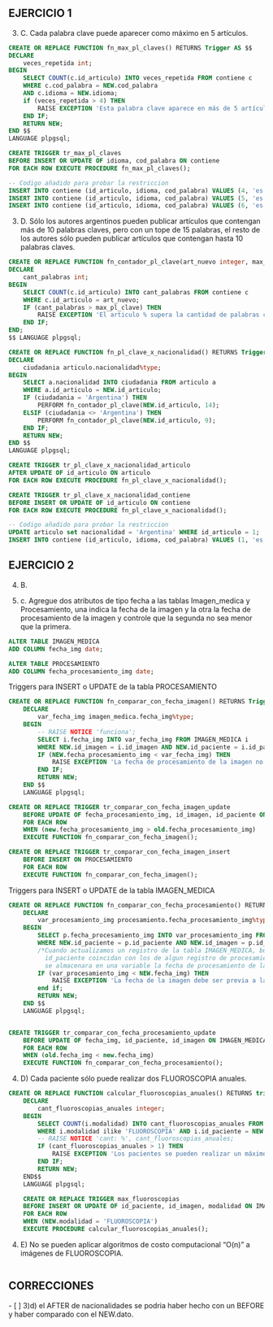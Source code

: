 <h2>EJERCICIO 1</h2>

3) C. Cada palabra clave puede aparecer como máximo en 5 artículos.

```SQL
CREATE OR REPLACE FUNCTION fn_max_pl_claves() RETURNS Trigger AS $$
DECLARE
    veces_repetida int;
BEGIN
    SELECT COUNT(c.id_articulo) INTO veces_repetida FROM contiene c
    WHERE c.cod_palabra = NEW.cod_palabra
    AND c.idioma = NEW.idioma;
    if (veces_repetida > 4) THEN
        RAISE EXCEPTION 'Esta palabra clave aparece en más de 5 artículos.';
    END IF;
    RETURN NEW;
END $$
LANGUAGE plpgsql;

CREATE TRIGGER tr_max_pl_claves
BEFORE INSERT OR UPDATE OF idioma, cod_palabra ON contiene
FOR EACH ROW EXECUTE PROCEDURE fn_max_pl_claves();

-- Codigo añadido para probar la restriccion
INSERT INTO contiene (id_articulo, idioma, cod_palabra) VALUES (4, 'es', 1);
INSERT INTO contiene (id_articulo, idioma, cod_palabra) VALUES (5, 'es', 1);
INSERT INTO contiene (id_articulo, idioma, cod_palabra) VALUES (6, 'es', 1);
```

3) D. Sólo los autores argentinos pueden publicar artículos que contengan más de 10 palabras claves, pero con un tope de 15 palabras, el resto de los autores sólo pueden publicar artículos que contengan hasta 10 palabras claves.

```SQL
CREATE OR REPLACE FUNCTION fn_contador_pl_clave(art_nuevo integer, max_pl_clave integer) RETURNS void AS $$ -- NEW.id_articulo, max_pl_clave
DECLARE
    cant_palabras int;
BEGIN
    SELECT COUNT(c.id_articulo) INTO cant_palabras FROM contiene c
    WHERE c.id_articulo = art_nuevo;
    IF (cant_palabras > max_pl_clave) THEN
        RAISE EXCEPTION 'El articulo % supera la cantidad de palabras clave permitidas', art_nuevo;
    END IF;
END;
$$ LANGUAGE plpgsql;

CREATE OR REPLACE FUNCTION fn_pl_clave_x_nacionalidad() RETURNS Trigger AS $$
DECLARE
    ciudadania articulo.nacionalidad%type;
BEGIN
    SELECT a.nacionalidad INTO ciudadania FROM articulo a
    WHERE a.id_articulo = NEW.id_articulo;
    IF (ciudadania = 'Argentina') THEN
        PERFORM fn_contador_pl_clave(NEW.id_articulo, 14);
    ELSIF (ciudadania <> 'Argentina') THEN
        PERFORM fn_contador_pl_clave(NEW.id_articulo, 9);
    END IF;
    RETURN NEW;
END $$
LANGUAGE plpgsql;

CREATE TRIGGER tr_pl_clave_x_nacionalidad_articulo
AFTER UPDATE OF id_articulo ON articulo
FOR EACH ROW EXECUTE PROCEDURE fn_pl_clave_x_nacionalidad();

CREATE TRIGGER tr_pl_clave_x_nacionalidad_contiene
BEFORE INSERT OR UPDATE OF id_articulo ON contiene
FOR EACH ROW EXECUTE PROCEDURE fn_pl_clave_x_nacionalidad();

-- Codigo añadido para probar la restriccion
UPDATE articulo set nacionalidad = 'Argentina' WHERE id_articulo = 1;
INSERT INTO contiene (id_articulo, idioma, cod_palabra) VALUES (1, 'es', 1); -- Insertar 1x1 para ver en que momento salta la restricción
```

<h2>EJERCICIO 2</h2>

4) B.

4) c. Agregue dos atributos de tipo fecha a las tablas Imagen_medica y Procesamiento, una indica la fecha de la imagen y la otra la fecha de procesamiento de la imagen y controle que la segunda no sea menor que la primera.

```SQL
ALTER TABLE IMAGEN_MEDICA
ADD COLUMN fecha_img date;

ALTER TABLE PROCESAMIENTO
ADD COLUMN fecha_procesamiento_img date;
```
Triggers para INSERT o UPDATE de la tabla PROCESAMIENTO

```SQL
CREATE OR REPLACE FUNCTION fn_comparar_con_fecha_imagen() RETURNS Trigger AS $$
    DECLARE
        var_fecha_img imagen_medica.fecha_img%type;
    BEGIN
        -- RAISE NOTICE 'funciona';
        SELECT i.fecha_img INTO var_fecha_img FROM IMAGEN_MEDICA i
        WHERE NEW.id_imagen = i.id_imagen AND NEW.id_paciente = i.id_paciente;
        IF (NEW.fecha_procesamiento_img < var_fecha_img) THEN
            RAISE EXCEPTION 'La fecha de procesamiento de la imagen no puede ser previa a la de la misma imagen.';
        END IF;
        RETURN NEW;
    END $$
    LANGUAGE plpgsql;

CREATE OR REPLACE TRIGGER tr_comparar_con_fecha_imagen_update
    BEFORE UPDATE OF fecha_procesamiento_img, id_imagen, id_paciente ON PROCESAMIENTO
    FOR EACH ROW
    WHEN (new.fecha_procesamiento_img > old.fecha_procesamiento_img)
    EXECUTE FUNCTION fn_comparar_con_fecha_imagen();

CREATE OR REPLACE TRIGGER tr_comparar_con_fecha_imagen_insert
    BEFORE INSERT ON PROCESAMIENTO
    FOR EACH ROW
    EXECUTE FUNCTION fn_comparar_con_fecha_imagen();
```

Triggers para INSERT o UPDATE de la tabla IMAGEN_MEDICA

```SQL
CREATE OR REPLACE FUNCTION fn_comparar_con_fecha_procesamiento() RETURNS TRIGGER AS $$
    DECLARE
        var_procesamiento_img procesamiento.fecha_procesamiento_img%type;
    BEGIN
        SELECT p.fecha_procesamiento_img INTO var_procesamiento_img FROM procesamiento p
        WHERE NEW.id_paciente = p.id_paciente AND NEW.id_imagen = p.id_imagen;
        /*Cuando actualizamos un registro de la tabla IMAGEN_MEDICA, buscamos que de todos esos datos, id_imagen e
          id_paciente coincidan con los de algun registro de procesamiento. Cuando haya coincidencia, de ese registro
          se almacenara en una variable la fecha de procesamiento de la imagen (tabla procesamiento)*/
        IF (var_procesamiento_img < NEW.fecha_img) THEN
            RAISE EXCEPTION 'La fecha de la imagen debe ser previa a la de su procesamiento.';
        end if;
        RETURN NEW;
    END $$
    LANGUAGE plpgsql;


CREATE TRIGGER tr_comparar_con_fecha_procesamiento_update
    BEFORE UPDATE OF fecha_img, id_paciente, id_imagen ON IMAGEN_MEDICA
    FOR EACH ROW
    WHEN (old.fecha_img < new.fecha_img)
    EXECUTE FUNCTION fn_comparar_con_fecha_procesamiento();
```

4) D) Cada paciente sólo puede realizar dos FLUOROSCOPIA anuales.

```SQL
CREATE OR REPLACE FUNCTION calcular_fluoroscopias_anuales() RETURNS trigger AS $$
    DECLARE
        cant_fluoroscopias_anuales integer;
    BEGIN
        SELECT COUNT(i.modalidad) INTO cant_fluoroscopias_anuales FROM imagen_medica i
        WHERE i.modalidad ilike 'FLUOROSCOPIA' AND i.id_paciente = NEW.id_paciente;
        -- RAISE NOTICE 'cant: %', cant_fluoroscopias_anuales;
        IF (cant_fluoroscopias_anuales > 1) THEN
            RAISE EXCEPTION 'Los pacientes se pueden realizar un máximo de 2 fluorospias anuales.';
        END IF;
        RETURN NEW;
    END$$
    LANGUAGE plpgsql;

    CREATE OR REPLACE TRIGGER max_fluoroscopias
    BEFORE INSERT OR UPDATE OF id_paciente, id_imagen, modalidad ON IMAGEN_MEDICA
    FOR EACH ROW
    WHEN (NEW.modalidad = 'FLUOROSCOPIA')
    EXECUTE PROCEDURE calcular_fluoroscopias_anuales();
```

4) E) No se pueden aplicar algoritmos de costo computacional “O(n)” a imágenes de FLUOROSCOPIA.

```SQL

```


<h2>CORRECCIONES</h2>
- [ ] 3)d) el AFTER de nacionalidades se podria haber hecho con un BEFORE y haber comparado con el NEW.dato.